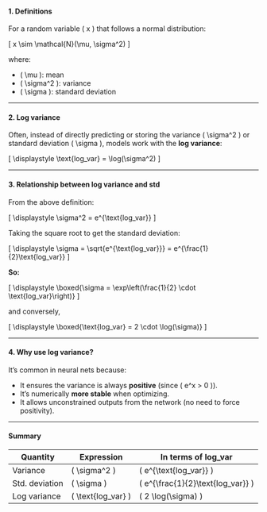 
#### 1. Definitions

For a random variable ( x ) that follows a normal distribution:

\[
x \sim \mathcal{N}(\mu, \sigma^2)
\]

where:

* \( \mu \): mean
* \( \sigma^2 \): variance
* \( \sigma \): standard deviation

---

#### 2. Log variance

Often, instead of directly predicting or storing the variance \( \sigma^2 \) or standard deviation \( \sigma \), models work with the **log variance**:

\[
\displaystyle \text{log_var} = \log(\sigma^2)
\]

---

#### 3. Relationship between log variance and std

From the above definition:

\[
\displaystyle \sigma^2 = e^{\text{log_var}}
\]

Taking the square root to get the standard deviation:

\[
\displaystyle \sigma = \sqrt{e^{\text{log_var}}} = e^{\frac{1}{2}\text{log_var}}
\]

**So:**

\[
\displaystyle \boxed{\sigma = \exp\left(\frac{1}{2} \cdot \text{log_var}\right)}
\]

and conversely,

\[
\displaystyle \boxed{\text{log_var} = 2 \cdot \log(\sigma)}
\]

---

#### 4. Why use log variance?

It’s common in neural nets because:

* It ensures the variance is always **positive** (since \( e^x > 0 \)).
* It’s numerically **more stable** when optimizing.
* It allows unconstrained outputs from the network (no need to force positivity).

---

#### Summary

| Quantity       | Expression         | In terms of log_var               |
| -------------- | ------------------ | --------------------------------- |
| Variance       | \( \sigma^2 \)       | \( e^{\text{log_var}} \)            |
| Std. deviation | \( \sigma \)         | \( e^{\frac{1}{2}\text{log_var}} \) |
| Log variance   | \( \text{log_var} \) | \( 2 \log(\sigma) \)                |
